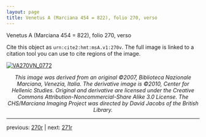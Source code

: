 ```yaml
---
layout: page
title: Venetus A (Marciana 454 = 822), folio 270, verso
---
```


Venetus A (Marciana 454 = 822), folio 270, verso

Cite this object as `urn:cite2:hmt:msA.v1:270v`.  The full image is linked to a citation tool you can use to cite regions of the image.

[![VA270VN_0772](http://www.homermultitext.org/iipsrv?IIIF=/project/homer/pyramidal/deepzoom/hmt/vaimg/2017a/VA270VN_0772.tif/full/800,/0/default.jpg)](http://www.homermultitext.org/ict2/?urn=urn:cite2:hmt:vaimg.2017a:VA270VN_0772) 

<p style="text-align: center; font-style: italic;">This image was derived from an original ©2007, Biblioteca Nazionale Marciana, Venezia, Italia. The derivative image is ©2010, Center for Hellenic Studies. Original and derivative are licensed under the Creative Commons Attribution-Noncommercial-Share Alike 3.0 License. The CHS/Marciana Imaging Project was directed by David Jacobs of the British Library.</p>

---

previous: [270r](../270r/) | next: [271r](../271r/)